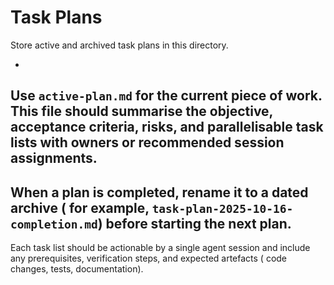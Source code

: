 # Task Plans

Store
active
and
archived
task
plans
in
this
directory.

-
Use
`active-plan.md`
for
the
current
piece
of
work.
This
file
should
summarise
the
objective,
acceptance
criteria,
risks,
and
parallelisable
task
lists
with
owners
or
recommended
session
assignments.
-
When
a
plan
is
completed,
rename
it
to
a
dated
archive (
for
example,
`task-plan-2025-10-16-completion.md`)
before
starting
the
next
plan.
-
Each
task
list
should
be
actionable
by
a
single
agent
session
and
include
any
prerequisites,
verification
steps,
and
expected
artefacts (
code
changes,
tests,
documentation).
